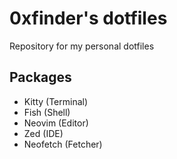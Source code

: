 # 0xfinder's dotfiles

Repository for my personal dotfiles

## Packages

- Kitty (Terminal)
- Fish (Shell)
- Neovim (Editor)
- Zed (IDE)
- Neofetch (Fetcher)

